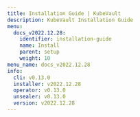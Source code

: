 ```yaml
---
title: Installation Guide | KubeVault
description: KubeVault Installation Guide
menu:
  docs_v2022.12.28:
    identifier: installation-guide
    name: Install
    parent: setup
    weight: 10
menu_name: docs_v2022.12.28
info:
  cli: v0.13.0
  installer: v2022.12.28
  operator: v0.13.0
  unsealer: v0.13.0
  version: v2022.12.28
---
```


